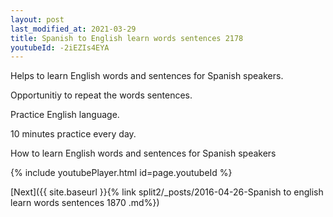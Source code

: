 ```yaml
---
layout: post
last_modified_at: 2021-03-29
title: Spanish to English learn words sentences 2178 
youtubeId: -2iEZIs4EYA
---
```

 
 
Helps to learn English words and sentences for Spanish speakers.

Opportunitiy to repeat the words sentences. 

Practice English language. 
 
10 minutes practice every day. 
 
How to learn English words and sentences for Spanish speakers 
 
{% include youtubePlayer.html id=page.youtubeId %}
 
 
[Next]({{ site.baseurl }}{% link  split2/_posts/2016-04-26-Spanish to english learn words sentences 1870 .md%})
 
